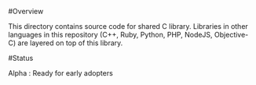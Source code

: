 #Overview

This directory contains source code for shared C library. Libraries in other languages in this repository (C++, Ruby,
Python, PHP, NodeJS, Objective-C) are layered on top of this library.

#Status

Alpha : Ready for early adopters

